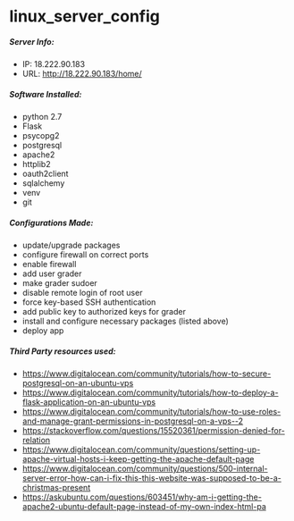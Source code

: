 # linux_server_config

##### Server Info:
* IP: 18.222.90.183
* URL: http://18.222.90.183/home/

##### Software Installed:
* python 2.7
* Flask
* psycopg2
* postgresql
* apache2
* httplib2
* oauth2client
* sqlalchemy
* venv
* git

##### Configurations Made:
* update/upgrade packages
* configure firewall on correct ports
* enable firewall
* add user grader
* make grader sudoer
* disable remote login of root user
* force key-based SSH authentication
* add public key to authorized keys for grader
* install and configure necessary packages (listed above)
* deploy app

##### Third Party resources used:
* https://www.digitalocean.com/community/tutorials/how-to-secure-postgresql-on-an-ubuntu-vps
* https://www.digitalocean.com/community/tutorials/how-to-deploy-a-flask-application-on-an-ubuntu-vps
* https://www.digitalocean.com/community/tutorials/how-to-use-roles-and-manage-grant-permissions-in-postgresql-on-a-vps--2
* https://stackoverflow.com/questions/15520361/permission-denied-for-relation
* https://www.digitalocean.com/community/questions/setting-up-apache-virtual-hosts-i-keep-getting-the-apache-default-page
* https://www.digitalocean.com/community/questions/500-internal-server-error-how-can-i-fix-this-this-website-was-supposed-to-be-a-christmas-present
* https://askubuntu.com/questions/603451/why-am-i-getting-the-apache2-ubuntu-default-page-instead-of-my-own-index-html-pa

